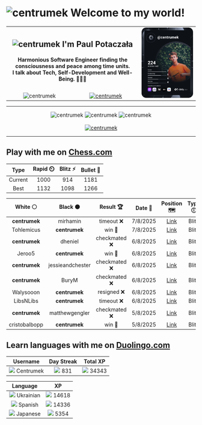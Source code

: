<h1>
  <img
    src="https://emojis.slackmojis.com/emojis/images/1531849430/4246/blob-sunglasses.gif"
    width="30"
    alt="centrumek"
  />
  Welcome to my world!
</h1>

<table>
  <tbody>
    <tr>
      <td align="center" width="70%" colspan="2">
        <h2>
          <img
            src="https://raw.githubusercontent.com/MartinHeinz/MartinHeinz/master/wave.gif"
            width="30px"
            alt="centrumek"
          />
          I'm Paul Potaczała
        </h2>
        <h4>
          Harmonious Software Engineer finding the consciousness and peace among time units.
          <br/>
          I talk about Tech, Self-Development and Well-Being. 🌿🧘🚀
        </h4>
      </td>
      <td width="30%" rowspan="2">
        <a href="https://app.daily.dev/centrumek">
          <img
            src="./devcard.svg"
            alt="centrumek"
          />
        </a>
      </td>
    </tr>
    <tr align="center">
      <td>
        <img
          src="https://komarev.com/ghpvc/?username=centrumek&label=visitors&color=0e75b6&style=flat"
          alt="centrumek"
        >
      </td>
      <td>
        <a href="https://stackoverflow.com/users/14496012/centrumek">
          <img
            src="https://stackoverflow.com/users/flair/14496012.png?theme=dark"
            alt="centrumek"
          >
        </a>
      </td>
    </tr>
  </tbody>
</table>

---
<div align="center">
  <img 
    src="https://github-readme-stats.vercel.app/api?username=centrumek&show_icons=true&count_private=true&theme=dark&hide_border=true&hide=issues,contribs&bg_color=00000000"
    alt="centrumek"
  />
  <img
    src="https://github-readme-stats.vercel.app/api/top-langs/?username=centrumek&layout=compact&hide_border=true&theme=dark&bg_color=00000000&langs_count=6&exclude_repo=air-statistic-app"
    alt="centrumek"
  />
  <img 
    src="https://github-readme-streak-stats.herokuapp.com?user=centrumek&theme=dark&hide_border=true&background=FFFFFF00"
    alt="centrumek"
  />
  <br/>
  <br/>
  <a href="https://www.buymeacoffee.com/centrumek">
    <img
      src="https://cdn.buymeacoffee.com/buttons/v2/default-orange.png"
      height="50"
      width="210"
      alt="centrumek"
    />
  </a>
</div>

---

## Play with me on [Chess.com](https://www.chess.com/member/centrumek)

<div align="center">
<!--START_SECTION:chessStats-->
<!-- Automatically generated with https://github.com/Balastrong/chess-stats-action -->

| Type | Rapid ⏲️ | Blitz ⚡ | Bullet 🔫 |
|:---:|:---:|:---:|:---:|
| Current | 1000 | 914 | 1181 |
| Best | 1132 | 1098 | 1266 |

| White ⚪ | Black ⚫ | Result 🏆 | Date 📅 | Position 🗺️ | Type 🕕 |
|:---:|:---:|:---:|:---:|:---:|:---:|
| **centrumek** | mirhamin | timeout ❌ | 7/8/2025 | <a href="http://www.ee.unb.ca/cgi-bin/tervo/fen.pl?select=2r5/p4kp1/P4p2/2p3p1/2Kp4/1P1P4/r7/7R w - - 0 38">Link</a> | Blitz |
| Tohlemicus | **centrumek** | win 🥇 | 7/8/2025 | <a href="http://www.ee.unb.ca/cgi-bin/tervo/fen.pl?select=8/8/1p3k2/pBpP4/P1P5/1P1q4/4rK2/3r4 w - - 6 42">Link</a> | Blitz |
| **centrumek** | dhenieI | checkmated ❌ | 6/8/2025 | <a href="http://www.ee.unb.ca/cgi-bin/tervo/fen.pl?select=6k1/3p1pp1/p2Q4/7p/P2Np3/3qP3/6PP/1rK5 w - - 13 34">Link</a> | Blitz |
| Jeroo5 | **centrumek** | win 🥇 | 6/8/2025 | <a href="http://www.ee.unb.ca/cgi-bin/tervo/fen.pl?select=1n3r2/3kp3/8/2P1R3/3K4/7P/P4p2/8 w - - 2 38">Link</a> | Blitz |
| **centrumek** | jessieandchester | checkmated ❌ | 6/8/2025 | <a href="http://www.ee.unb.ca/cgi-bin/tervo/fen.pl?select=8/5p1p/QP2pkp1/3p3q/3P1P2/1P2P1PK/8/4n3 w - - 9 37">Link</a> | Blitz |
| **centrumek** | BuryM | checkmated ❌ | 6/8/2025 | <a href="http://www.ee.unb.ca/cgi-bin/tervo/fen.pl?select=8/1k6/2npp1N1/3p1p1Q/3Pn3/r3PKP1/2PB1q2/8 w - - 0 33">Link</a> | Blitz |
| Walysooon | **centrumek** | resigned ❌ | 6/8/2025 | <a href="http://www.ee.unb.ca/cgi-bin/tervo/fen.pl?select=rn1qkbnr/ppp2ppp/3p4/4p3/4P1Q1/2PP4/PP3PPP/RNB1KBNR b KQkq - 0 4">Link</a> | Blitz |
| LibsNLibs | **centrumek** | timeout ❌ | 6/8/2025 | <a href="http://www.ee.unb.ca/cgi-bin/tervo/fen.pl?select=8/3P4/4k3/1K6/8/3R2BP/2r5/8 b - - 0 56">Link</a> | Blitz |
| **centrumek** | matthewgengler | checkmated ❌ | 5/8/2025 | <a href="http://www.ee.unb.ca/cgi-bin/tervo/fen.pl?select=2k1r2r/ppp3pp/3b1n2/1N1p1b2/Q2n3P/5P2/PPP3B1/R1B1qK1R w - - 8 22">Link</a> | Blitz |
| cristobalbopp | **centrumek** | win 🥇 | 5/8/2025 | <a href="http://www.ee.unb.ca/cgi-bin/tervo/fen.pl?select=r2qk3/ppp3bp/2np2p1/4p3/8/P3Pr2/1PP2PPP/R1B2RK1 w q - 0 16">Link</a> | Blitz |

<!--END_SECTION:chessStats-->
</div>

## Learn languages with me on [Duolingo.com](https://www.duolingo.com/profile/Centrumek)

<div align="center">
<!--START_SECTION:duolingoStats-->
<!-- Automatically generated with https://github.com/centrumek/duolingo-readme-stats-->

| Username | Day Streak | Total XP |
|:---:|:---:|:---:|
| <img src="https://raw.githubusercontent.com/centrumek/duolingo-readme-stats/main/assets/duolingo.png" height="12"> Centrumek | <img src="https://raw.githubusercontent.com/centrumek/duolingo-readme-stats/main/assets/streakactive.svg" height="12"> 831 | <img src="https://raw.githubusercontent.com/centrumek/duolingo-readme-stats/main/assets/xp.svg" height="12"> 34343 | <img src="https://raw.githubusercontent.com/centrumek/duolingo-readme-stats/main/assets/xp.svg" height="12"> 0 |

| Language | XP |
|:---:|:---:|
| <img src="https://raw.githubusercontent.com/centrumek/duolingo-readme-stats/main/assets/langs/ukrainian.svg" height="12"> Ukrainian | <img src="https://raw.githubusercontent.com/centrumek/duolingo-readme-stats/main/assets/xp.svg" height="12"> 14618 |
| <img src="https://raw.githubusercontent.com/centrumek/duolingo-readme-stats/main/assets/langs/spanish.svg" height="12"> Spanish | <img src="https://raw.githubusercontent.com/centrumek/duolingo-readme-stats/main/assets/xp.svg" height="12"> 14336 |
| <img src="https://raw.githubusercontent.com/centrumek/duolingo-readme-stats/main/assets/langs/japanese.svg" height="12"> Japanese | <img src="https://raw.githubusercontent.com/centrumek/duolingo-readme-stats/main/assets/xp.svg" height="12"> 5354 |

<!--END_SECTION:duolingoStats-->
</div>
<!--
**centrumek/centrumek** is a ✨ _special_ ✨ repository because its `README.md` (this file) appears on your GitHub profile.

Here are some ideas to get you started:

- 🔭 I’m currently working on ...
- 🌱 I’m currently learning ...
- 👯 I’m looking to collaborate on ...
- 🤔 I’m looking for help with ...
- 💬 Ask me about ...
- 📫 How to reach me: ...
- 😄 Pronouns: ...
- ⚡ Fun fact: ...
-->
